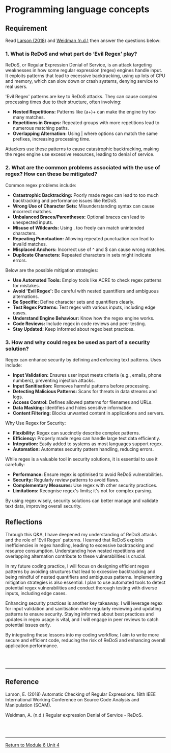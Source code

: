 # Programming language concepts

## Requirement
Read [Larson (2018)](SSD_Unit04_Reference.pdf) and [Weidman (n.d.)](https://owasp.org/www-community/attacks/Regular_expression_Denial_of_Service_-_ReDoS) then answer the questions below:

### 1. What is ReDoS and what part do ‘Evil Regex’ play?
ReDoS, or Regular Expression Denial of Service, is an attack targeting weaknesses in how some regular expression (regex) engines handle input. It exploits patterns that lead to excessive backtracking, using up lots of CPU and memory, which can slow down or crash systems, denying service to real users.

'Evil Regex' patterns are key to ReDoS attacks. They can cause complex processing times due to their structure, often involving:
 - **Nested Repetitions:** Patterns like (a+)+ can make the engine try too many matches.
 - **Repetitions in Groups:** Repeated groups with more repetitions lead to numerous matching paths.
 - **Overlapping Alternation:** Using | where options can match the same prefixes, increasing processing time.

Attackers use these patterns to cause catastrophic backtracking, making the regex engine use excessive resources, leading to denial of service.

### 2. What are the common problems associated with the use of regex? How can these be mitigated?
Common regex problems include:
 - **Catastrophic Backtracking:** Poorly made regex can lead to too much backtracking and performance issues like ReDoS.
 - **Wrong Use of Character Sets:** Misunderstanding syntax can cause incorrect matches.
 - **Unbalanced Braces/Parentheses:** Optional braces can lead to unexpected inputs.
 - **Misuse of Wildcards:** Using . too freely can match unintended characters.
 - **Repeating Punctuation:** Allowing repeated punctuation can lead to invalid matches.
 - **Misplaced Anchors:** Incorrect use of ^ and $ can cause wrong matches.
 - **Duplicate Characters:** Repeated characters in sets might indicate errors.

Below are the possible mitigation strategies:
 - **Use Automated Tools:** Employ tools like ACRE to check regex patterns for mistakes.
 - **Avoid 'Evil Regex':** Be careful with nested quantifiers and ambiguous alternations.
 - **Be Specific:** Define character sets and quantifiers clearly.
 - **Test Regex Patterns:** Test regex with various inputs, including edge cases.
 - **Understand Engine Behaviour:** Know how the regex engine works.
 - **Code Reviews:** Include regex in code reviews and peer testing.
 - **Stay Updated:** Keep informed about regex best practices.

### 3. How and why could regex be used as part of a security solution?
Regex can enhance security by defining and enforcing text patterns. Uses include:
 - **Input Validation:** Ensures user input meets criteria (e.g., emails, phone numbers), preventing injection attacks.
 - **Input Sanitisation:** Removes harmful patterns before processing.
 - **Detecting Malicious Patterns:** Scans for threats in data streams and logs.
 - **Access Control:** Defines allowed patterns for filenames and URLs.
 - **Data Masking:** Identifies and hides sensitive information.
 - **Content Filtering:** Blocks unwanted content in applications and servers.

Why Use Regex for Security:
 - **Flexibility:** Regex can succinctly describe complex patterns.
 - **Efficiency:** Properly made regex can handle large text data efficiently.
 - **Integration:** Easily added to systems as most languages support regex.
 - **Automation:** Automates security pattern handling, reducing errors.

While regex is a valuable tool in security solutions, it is essential to use it carefully:
 - **Performance:** Ensure regex is optimised to avoid ReDoS vulnerabilities.
 - **Security:** Regularly review patterns to avoid flaws.
 - **Complementary Measures:** Use regex with other security practices.
 - **Limitations:** Recognise regex's limits; it's not for complex parsing.

By using regex wisely, security solutions can better manage and validate text data, improving overall security.


## Reflections
Through this Q&A, I have deepened my understanding of ReDoS attacks and the role of 'Evil Regex' patterns. I learned that ReDoS exploits inefficiencies in regex handling, leading to excessive backtracking and resource consumption. Understanding how nested repetitions and overlapping alternation contribute to these vulnerabilities is crucial.

In my future coding practice, I will focus on designing efficient regex patterns by avoiding structures that lead to excessive backtracking and being mindful of nested quantifiers and ambiguous patterns. Implementing mitigation strategies is also essential. I plan to use automated tools to detect potential regex vulnerabilities and conduct thorough testing with diverse inputs, including edge cases.

Enhancing security practices is another key takeaway. I will leverage regex for input validation and sanitisation while regularly reviewing and updating patterns to ensure security. Staying informed about best practices and updates in regex usage is vital, and I will engage in peer reviews to catch potential issues early.

By integrating these lessons into my coding workflow, I aim to write more secure and efficient code, reducing the risk of ReDoS and enhancing overall application performance.

<br><br>

---

## Reference
Larson, E. (2018) Automatic Checking of Regular Expressions. 18th IEEE International Working Conference on Source Code Analysis and Manipulation (SCAM).

Weidman, A. (n.d.) Regular expression Denial of Service - ReDoS.

<br><br>

---

[Return to Module 6 Unit 4](SSD_Unit04.md)
